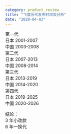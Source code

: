 ```yaml
---
category: product_review
title: "飞度历代发布时间及分析"
date: "2020-04-03"
---
```


第一代  
日本 2001-2007  
中国 2003-2008  
第二代  
日本 2007-2013  
中国 2008-2014  
第三代  
日本 2013-2019  
中国 2014-2020  
第四代  
日本 2019-2025  
中国 2020-2026

结论：  
3 年小改款  
6 年一换代
